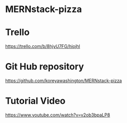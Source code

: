 # MERNstack-pizza

# Trello
https://trello.com/b/8hjyU7FG/hiojhl

# Git Hub repository
https://github.com/koreyawashington/MERNstack-pizza

# Tutorial Video
https://www.youtube.com/watch?v=v2ob3bpaLP8
